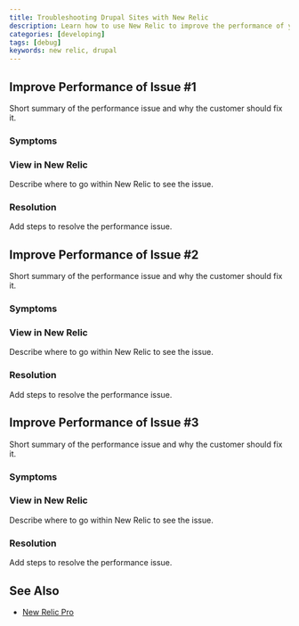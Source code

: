 ```yaml
---
title: Troubleshooting Drupal Sites with New Relic
description: Learn how to use New Relic to improve the performance of your Drupal site.
categories: [developing]
tags: [debug]
keywords: new relic, drupal
---
```


## Improve Performance of Issue #1
Short summary of the performance issue and why the customer should fix it.

### Symptoms

### View in New Relic
Describe where to go within New Relic to see the issue.

### Resolution
Add steps to resolve the performance issue.

<Insert New Relic graph>

## Improve Performance of Issue #2
Short summary of the performance issue and why the customer should fix it.

### Symptoms

### View in New Relic
Describe where to go within New Relic to see the issue.

### Resolution
Add steps to resolve the performance issue.

<Insert New Relic graph>

## Improve Performance of Issue #3
Short summary of the performance issue and why the customer should fix it.

### Symptoms

### View in New Relic
Describe where to go within New Relic to see the issue.

### Resolution
Add steps to resolve the performance issue.

<Insert New Relic graph>

## See Also
- [New Relic Pro](/docs/new-relic)
